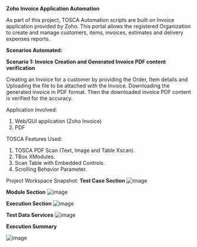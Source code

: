 **Zoho Invoice Application Automation**

As part of this project, TOSCA Automation scripts are built on Invoice application provided by Zoho. This portal allows the registered Organization to create and manage customers, items, invoices, estimates and delivery expenses reports.

**Scenarios Automated:**

**Scenario 1: Invoice Creation and Generated Invoice PDF content verification**

Creating an Invoice for a customer by providing the Order, Item details and Uploading the file to be attached with the Invoice.
Downloading the generated invoice in PDF format. 
Then the downloaded invoice PDF content is verified for the accuracy.

Application Involved:

1.	Web/GUI application (Zoho Invoice)
2.	PDF

TOSCA Features Used:

1.	TOSCA PDF Scan (Text, Image and Table Xscan).
2.	TBox XModules.
3.	Scan Table with Embedded Controls.
4.	Scrolling Behavior Parameter.

Project Workspace Snapshot: **Test Case Section**
![image](https://user-images.githubusercontent.com/80340488/112099768-19f3e100-8bca-11eb-8fbb-d20fd2fd6993.png)

**Module Section**
![image](https://user-images.githubusercontent.com/80340488/112099876-460f6200-8bca-11eb-82f6-953af5d1c812.png)

**Execution Section**
![image](https://user-images.githubusercontent.com/80340488/112099934-57586e80-8bca-11eb-999c-f42d613015f8.png)

**Test Data Services**
![image](https://user-images.githubusercontent.com/80340488/112100027-7d7e0e80-8bca-11eb-968d-4ff220fa9f71.png)

**Execution Summary**

![image](https://user-images.githubusercontent.com/80340488/112100102-971f5600-8bca-11eb-927c-5b4bc32d2347.png)


